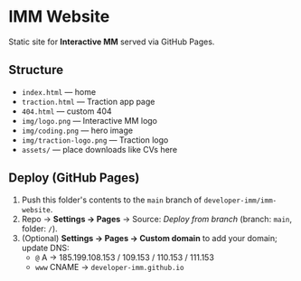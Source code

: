 # IMM Website

Static site for **Interactive MM** served via GitHub Pages.

## Structure
- `index.html` — home
- `traction.html` — Traction app page
- `404.html` — custom 404
- `img/logo.png` — Interactive MM logo
- `img/coding.png` — hero image
- `img/traction-logo.png` — Traction logo
- `assets/` — place downloads like CVs here

## Deploy (GitHub Pages)
1. Push this folder's contents to the `main` branch of `developer-imm/imm-website`.
2. Repo → **Settings → Pages** → Source: *Deploy from branch* (branch: `main`, folder: `/`).
3. (Optional) **Settings → Pages → Custom domain** to add your domain; update DNS:
   - `@` A → 185.199.108.153 / 109.153 / 110.153 / 111.153
   - `www` CNAME → `developer-imm.github.io`
